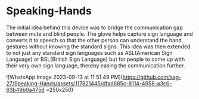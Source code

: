 # Speaking-Hands

The initial idea behind this device was to bridge the communication gap between mute and blind people. The glove helps capture sign language and converts it to speech so that the other person can understand the hand gestures without knowing the standard signs. This idea was then extended to not just any standard sign languages such as ASL(American Sign Language) or BSL(British Sign Language) but for people to come up with their very own sign language, thereby easing the communication further.

![WhatsApp Image 2023-09-13 at 11 51 49 PM](https://github.com/sag-27/Speaking-Hands/assets/117821445/dfad685c-8114-4958-a3c6-63b49b0a475d =250x250)
